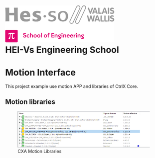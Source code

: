 <h1 align="left">
  <br>
  <img src="./img/hei-en.png" alt="HEI-Vs Logo" width="350">
  <br>
  HEI-Vs Engineering School
  <br>
</h1>

# Motion Interface

This project example use motion APP and libraries of CtrlX Core.

## Motion libraries

<figure>
    <img src="./img/CXA_Motion.png"
         alt="Image lost: CXA_Motion">
    <figcaption>CXA Motion Libraries</figcaption>
</figure>